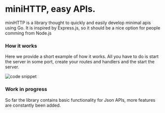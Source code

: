 # miniHTTP, easy APIs.

miniHTTP is a library thought to quickly and easily develop minimal apis using Go. It is inspired by Express.js, so it should be a nice option for people comming from Node.js

### How it works

Here we provide a short example of how it works. All you have to do is start the server in some port, create your routes and handlers and the start the server.

![code snippet]("./assets/example.png")

### Work in progress
So far the library contains basic functionality for Json APIs, more features are constantly been added.
